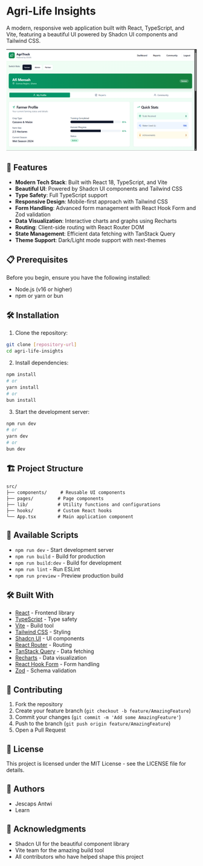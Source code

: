 # Agri-Life Insights

A modern, responsive web application built with React, TypeScript, and Vite, featuring a beautiful UI powered by Shadcn UI components and Tailwind CSS.

![Landing Page Screenshot](landingg-page.png)

## 🚀 Features

- **Modern Tech Stack**: Built with React 18, TypeScript, and Vite
- **Beautiful UI**: Powered by Shadcn UI components and Tailwind CSS
- **Type Safety**: Full TypeScript support
- **Responsive Design**: Mobile-first approach with Tailwind CSS
- **Form Handling**: Advanced form management with React Hook Form and Zod validation
- **Data Visualization**: Interactive charts and graphs using Recharts
- **Routing**: Client-side routing with React Router DOM
- **State Management**: Efficient data fetching with TanStack Query
- **Theme Support**: Dark/Light mode support with next-themes

## 📋 Prerequisites

Before you begin, ensure you have the following installed:

- Node.js (v16 or higher)
- npm or yarn or bun

## 🛠️ Installation

1. Clone the repository:

```bash
git clone [repository-url]
cd agri-life-insights
```

2. Install dependencies:

```bash
npm install
# or
yarn install
# or
bun install
```

3. Start the development server:

```bash
npm run dev
# or
yarn dev
# or
bun dev
```

## 🏗️ Project Structure

```
src/
├── components/     # Reusable UI components
├── pages/         # Page components
├── lib/           # Utility functions and configurations
├── hooks/         # Custom React hooks
└── App.tsx        # Main application component
```

## 🚀 Available Scripts

- `npm run dev` - Start development server
- `npm run build` - Build for production
- `npm run build:dev` - Build for development
- `npm run lint` - Run ESLint
- `npm run preview` - Preview production build

## 🛠️ Built With

- [React](https://reactjs.org/) - Frontend library
- [TypeScript](https://www.typescriptlang.org/) - Type safety
- [Vite](https://vitejs.dev/) - Build tool
- [Tailwind CSS](https://tailwindcss.com/) - Styling
- [Shadcn UI](https://ui.shadcn.com/) - UI components
- [React Router](https://reactrouter.com/) - Routing
- [TanStack Query](https://tanstack.com/query) - Data fetching
- [Recharts](https://recharts.org/) - Data visualization
- [React Hook Form](https://react-hook-form.com/) - Form handling
- [Zod](https://zod.dev/) - Schema validation

## 🤝 Contributing

1. Fork the repository
2. Create your feature branch (`git checkout -b feature/AmazingFeature`)
3. Commit your changes (`git commit -m 'Add some AmazingFeature'`)
4. Push to the branch (`git push origin feature/AmazingFeature`)
5. Open a Pull Request

## 📝 License

This project is licensed under the MIT License - see the LICENSE file for details.

## 👥 Authors

- Jescaps Antwi
- Learn

## 🙏 Acknowledgments

- Shadcn UI for the beautiful component library
- Vite team for the amazing build tool
- All contributors who have helped shape this project
